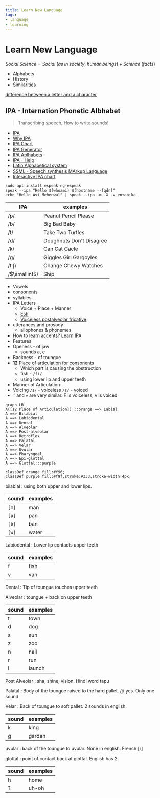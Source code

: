 ```yaml
---
title: Learn New Language
tags:
- language
- learning
---
```


# Learn New Language

<TagLinks />

$Social \; Science = Social \; (as \; in \; society, \; human \, beings) + Science \; (facts)$

* Alphabets
* History
* Similarities

[difference between a letter and a character](https://ell.stackexchange.com/questions/55389/what-is-the-difference-between-a-letter-and-a-character)

## IPA - Internation Phonetic Albhabet

> Transcribing speech, How to write sounds!

* [IPA](https://en.wikipedia.org/wiki/International_Phonetic_Alphabet)
* [Why IPA](https://youtu.be/00pHrQo-0R4)
* [IPA Chart](https://en.wikipedia.org/wiki/International_Phonetic_Alphabet_chart)
* [IPA Generator](https://westonruter.github.io/ipa-chart/keyboard/)
* [IPA Aplhabets](https://en.wikipedia.org/wiki/Naming_conventions_of_the_International_Phonetic_Alphabet)
* [IPA - Help](https://en.wikipedia.org/wiki/Help:IPA)
* [Latin Alphabetical system](https://en.wikipedia.org/wiki/Latin_alphabet)
* [SSML - Speech synthesis MArkup Language](https://en.wikipedia.org/wiki/Speech_Synthesis_Markup_Language)
* [Interactive IPA chart](https://www.ipachart.com/)

```
sudo apt install espeak-ng-espeak
speak --ipa "Hello $(whoami) $(hostname --fqdn)"
echo "Hello Avi Mehenwal" | speak --ipa -m -X -v en+anika
```


IPA | examples
----|----------
/p/ | Peanut Pencil Please
/b/ | Big Bad Baby
/t/ | Take Two Turtles
/d/ | Doughnuts Don't Disagree
/k/ | Can Cat Cacle
/g/ | Giggles Girl Gargoyles
/t &#643;/ | Change Chewy Watches
/$\smallint$/ | Ship


* Vowels
* consonents
* syllables
* IPA Letters
  * Voice + Place + Manner
  * [Esh](https://en.wikipedia.org/wiki/Esh_(letter))
  * [Voiceless postalveolar fricative](https://en.wikipedia.org/wiki/Voiceless_postalveolar_fricative)
* utterances and prosody
  * allophones & phonemes
* How to learn accents? [Learn IPA](https://youtu.be/2bCM9RnDBZw)
* Features
* Openess - of jaw
  * sounds a, e
* Backness - of toungue
* **12** [Place of articulation for consonents](https://youtu.be/xMEFr7ghMTg)
  * Which part is causing the obsttruction
  * fish - `/fi/`
  * using lower lip and upper teeth
* Manner of Articulation
* Voicing `/s/` - voiceless `/z/` - voiced
* `f` and `v` are very similar. F is voiceless, v is voiced

```mermaid
graph LR
A([12 Place of Articulation]):::orange ==> Labial
A ==> Bilabial
A ==> Labiodental
A ==> Dental
A ==> Alveolar
A ==> Post-alveolar
A ==> Retroflex
A ==> Palatal
A ==> Velar
A ==> Uvular
A ==> Pharyngeal
A ==> Epi-glottal
A ==> Glottal:::purple

classDef orange fill:#f96;
classDef purple fill:#f9f,stroke:#333,stroke-width:4px;

```




bilabial
: using both upper and lower lips.

sound | examples
------|----------
`[m]`   | man
`[p]`   | pan
`[b]`   | ban
`[w]`   | water

Labiodental
: Lower lip contacts upper teeth

sound | examples
------|----------
f   | fish
v   | van

Dental
: Tip of toungue touches upper teeth

Alveolar
: toungue + back on upper teeth

sound | examples
------|----------
t | town
d | dog
s | sun
z | zoo
n | nail
r | run
l | launch

Post Alveolar
: sha, shine, vision. Hindi word tapu

Palatal
: Body of the toungue raised to the hard pallet. /j/ yes. Only one sound

Velar
: Back of toungue to soft pallet. 2 sounds in english.

sound | examples
------|----------
k | king
g | garden

uvular
: back of the toungue to uvular. None in english. French [r]

glottal
: point of contact back at glottal. English has 2

sound | examples
------|----------
h | home
? | uh-oh







<Footer />
